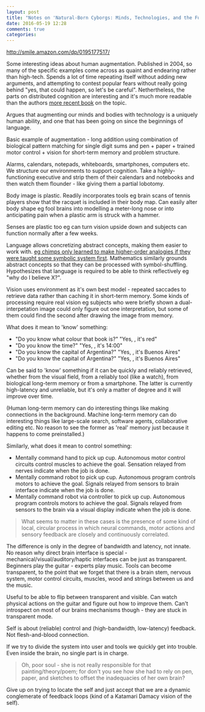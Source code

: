 ```yaml
---
layout: post
title: "Notes on 'Natural-Born Cyborgs: Minds, Technologies, and the Future of Human Intelligence'"
date: 2016-05-19 12:28
comments: true
categories: 
---
```


<http://smile.amazon.com/dp/0195177517/>

Some interesting ideas about human augmentation. Published in 2004, so many of the specific examples come across as quaint and endearing rather than high-tech. Spends a lot of time repeating itself without adding new arguments, and attempting to contest popular fears without really going behind "yes, that could happen, so let's be careful". Nethertheless, the parts on distributed cognition are interesting and it's much more readable than the authors [more recent book](http://smile.amazon.com/Supersizing-Mind-Embodiment-Cognitive-Philosophy/dp/0199773688/ref=asap_bc?ie=UTF8) on the topic. 

Argues that augmenting our minds and bodies with technology is a uniquely human ability, and one that has been going on since the beginnings of language. 

Basic example of augmentation - long addition using combination of biological pattern matching for single digit sums and pen + paper + trained motor control + vision for short-term memory and problem structure.

Alarms, calendars, notepads, whiteboards, smartphones, computers etc. We structure our environments to support cognition. Take a highly-functioning executive and strip them of their calendars and notebooks and then watch them flounder - like giving them a partial lobotomy. 

Body image is plastic. Readily incorporates tools eg brain scans of tennis players show that the racquet is included in their body map. Can easily alter body shape eg fool brains into modelling a meter-long nose or into anticipating pain when a plastic arm is struck with a hammer.

Senses are plastic too eg can turn vision upside down and subjects can function normally after a few weeks.

Language allows concretizing abstract concepts, making them easier to work with. [eg chimps only learned to make higher-order analogies if they were taught some symbolic system first](https://www.researchgate.net/publication/238598702_WHY_MONKEYS_AND_PIGEONS_UNLIKE_CERTAIN_APES_CANNOT_REASON_ANALOGICALLY). Mathematics similarly grounds abstract concepts so that they can be processed with symbol-shuffling. Hypothesizes that language is required to be able to think reflectively eg "why do I believe X?".

Vision uses environment as it's own best model - repeated saccades to retrieve data rather than caching it in short-term memory. Some kinds of processing require real vision eg subjects who were briefly shown a dual-interpetation image could only figure out one interpretation, but some of them could find the second after drawing the image from memory.

What does it mean to 'know' something:

* "Do you know what colour that book is?" "Yes, <looks at book>, it's red"
* "Do you know the time?" "Yes, <looks at watch>, it's 14:00"
* "Do you know the capital of Argentina?" "Yes, <retrieves from long-term memory>, it's Buenos Aires"
* "Do you know the capital of Argentina?" "Yes, <looks up on phone>, it's Buenos Aires"

Can be said to 'know' something if it can be quickly and reliably retrieved, whether from the visual field, from a reliably tool (like a watch), from biological long-term memory or from a smartphone. The latter is currently high-latency and unreliable, but it's only a matter of degree and it will improve over time.

(Human long-term memory can do interesting things like making connections in the background. Machine long-term memory can do interesting things like large-scale search, software agents, collaborative editing etc. No reason to see the former as 'real' memory just because it happens to come preinstalled.)

Similarly, what does it mean to control something:

* Mentally command hand to pick up cup. Autonomous motor control circuits control muscles to achieve the goal. Sensation relayed from nerves indicate when the job is done.
* Mentally command robot to pick up cup. Autonomous program controls motors to achieve the goal. Signals relayed from sensors to brain interface indicate when the job is done.
* Mentally command robot via controller to pick up cup. Autonomous program controls motors to achieve the goal. Signals relayed from sensors to the brain via a visual display indicate when the job is done.

> What seems to matter in these cases is the presence of some kind of local, circular process in which neural commands, motor actions and sensory feedback are closely and continuously correlated. 

The difference is only in the degree of bandwidth and latency, not innate. No reason why direct brain interface is special - mechanical/visual/auditory/haptic interfaces can be just as transparent. Beginners play the guitar - experts play music. Tools can become transparent, to the point that we forget that there is a brain stem, nervous system, motor control circuits, muscles, wood and strings between us and the music.

Useful to be able to flip between transparent and visible. Can watch physical actions on the guitar and figure out how to improve them. Can't introspect on most of our brains mechanisms though - they are stuck in transparent mode.

Self is about (reliable) control and (high-bandwidth, low-latency) feedback. Not flesh-and-blood connection. 

If we try to divide the system into user and tools we quickly get into trouble. Even inside the brain, no single part is in charge. 

> Oh, poor soul - she is not really responsible for that painting/theory/poem; for don't you see how she had to rely on pen, paper, and sketches to offset the inadequacies of her own brain?

Give up on trying to locate the self and just accept that we are a dynamic conglemerate of feedback loops (kind of a Katamari Damacy vision of the self).
